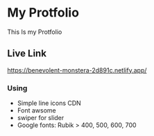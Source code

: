 # My Protfolio

This Is my Protfolio

## Live Link

https://benevolent-monstera-2d891c.netlify.app/

### Using

- Simple line icons CDN
- Font awsome
- swiper for slider
- Google fonts: Rubik > 400, 500, 600, 700

####
